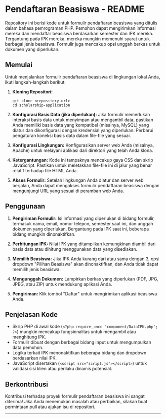 # Pendaftaran Beasiswa - README

Repository ini berisi kode untuk formulir pendaftaran beasiswa yang ditulis dalam bahasa pemrograman PHP. Pemohon dapat mengirimkan informasi mereka dan mendaftar beasiswa berdasarkan semester dan IPK mereka. Tergantung pada IPK mereka, mereka mungkin memenuhi syarat untuk berbagai jenis beasiswa. Formulir juga mencakup opsi unggah berkas untuk dokumen yang diperlukan.

## Memulai

Untuk menjalankan formulir pendaftaran beasiswa di lingkungan lokal Anda, ikuti langkah-langkah berikut:

1. **Kloning Repositori:**
   ```
   git clone <repository-url>
   cd scholarship-application
   ```

2. **Konfigurasi Basis Data (jika diperlukan):**
   Jika formulir memerlukan interaksi basis data untuk menyimpan atau mengambil data, pastikan Anda memiliki basis data yang kompatibel (misalnya, MySQL) yang diatur dan dikonfigurasi dengan kredensial yang diperlukan. Perbarui pengaturan koneksi basis data dalam file-file yang sesuai.

3. **Konfigurasi Lingkungan:**
   Konfigurasikan server web Anda (misalnya, Apache) untuk melayani aplikasi dari direktori yang telah Anda klona.

4. **Ketergantungan:**
   Kode ini tampaknya mencakup gaya CSS dan skrip JavaScript. Pastikan untuk meletakkan file-file ini di jalur yang benar relatif terhadap file HTML Anda.

5. **Akses Formulir:**
   Setelah lingkungan Anda diatur dan server web berjalan, Anda dapat mengakses formulir pendaftaran beasiswa dengan mengunjungi URL yang sesuai di peramban web Anda.

## Penggunaan

1. **Pengiriman Formulir:**
   Isi informasi yang diperlukan di bidang formulir, termasuk nama, email, nomor telepon, semester saat ini, dan unggah dokumen yang diperlukan. Bergantung pada IPK saat ini, beberapa bidang mungkin dinonaktifkan.

2. **Perhitungan IPK:**
   Nilai IPK yang ditampilkan kemungkinan diambil dari basis data atau dihitung menggunakan data yang disediakan.

3. **Memilih Beasiswa:**
   Jika IPK Anda kurang dari atau sama dengan 3, opsi dropdown "Pilihan Beasiswa" akan dinonaktifkan, dan Anda tidak dapat memilih jenis beasiswa.

4. **Mengunggah Dokumen:**
   Lampirkan berkas yang diperlukan (PDF, JPG, JPEG, atau ZIP) untuk mendukung aplikasi Anda.

5. **Pengiriman:**
   Klik tombol "Daftar" untuk mengirimkan aplikasi beasiswa Anda.

## Penjelasan Kode

- Skrip PHP di awal kode (`<?php require_once 'component/DataIPK.php'; ?>`) mungkin mencakup fungsionalitas untuk mengambil atau menghitung IPK.
- Formulir dibuat dengan berbagai bidang input untuk mengumpulkan data pemohon.
- Logika terkait IPK menonaktifkan beberapa bidang dan dropdown berdasarkan nilai IPK.
- JavaScript disertakan (`<script src="script.js"></script>`) untuk validasi sisi klien atau perilaku dinamis potensial.

## Berkontribusi

Kontribusi terhadap proyek formulir pendaftaran beasiswa ini sangat diterima! Jika Anda menemukan masalah atau perbaikan, silakan buat permintaan pull atau ajukan isu di repositori.


---

